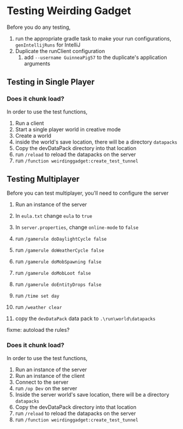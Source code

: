 # Testing Weirding Gadget
Before you do any testing, 
1. run the appropriate gradle task to make your run configurations, `genIntellijRuns` for IntelliJ
2. Duplicate the runClient configuration
   1. add `--username GuinneaPig57` to the duplicate's application arguments


## Testing in Single Player
### Does it chunk load?
In order to use the test functions,
1. Run a client
2. Start a single player world in creative mode
3. Create a world
4. inside the world's save location, there will be a directory `datapacks`
5. Copy the devDataPack directory into that location
6. run `/reload` to reload the datapacks on the server
7. run `/function weirdinggadget:create_test_tunnel`

## Testing Multiplayer
Before you can test multiplayer, you'll need to configure the server
1. Run an instance of the server
2. In `eula.txt` change `eula` to `true`
3. In `server.properties`, change `online-mode` to `false`
4. run `/gamerule doDaylightCycle false`
5. run `/gamerule doWeatherCycle false`
6. run `/gamerule doMobSpawning false`
7. run `/gamerule doMobLoot false`
8. run `/gamerule doEntityDrops false`
9. run `/time set day`
10. run `/weather clear`

11. copy the `devDataPack` data pack to `.\run\world\datapacks`

fixme: autoload the rules?

### Does it chunk load?
In order to use the test functions,
1. Run an instance of the server
2. Run an instance of the client
3. Connect to the server
4. run `/op Dev` on the server
5. Inside the server world's save location, there will be a directory `datapacks`
6. Copy the devDataPack directory into that location
7. run `/reload` to reload the datapacks on the server
8. run `/function weirdinggadget:create_test_tunnel`
